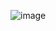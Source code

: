 ![image](https://user-images.githubusercontent.com/85900346/129091394-8720d0f1-fd0a-4eea-a99e-84ddc2e17809.png)

